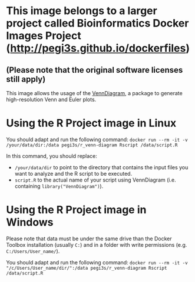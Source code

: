# This image belongs to a larger project called Bioinformatics Docker Images Project (http://pegi3s.github.io/dockerfiles)
## (Please note that the original software licenses still apply)

This image allows the usage of the [VennDiagram](https://www.r-graph-gallery.com/14-venn-diagramm.html), a package to generate high-resolution Venn and Euler plots.

# Using the R Project image in Linux

You should adapt and run the following command: `docker run --rm -it -v /your/data/dir:/data pegi3s/r_venn-diagram Rscript /data/script.R`

In this command, you should replace:
- `/your/data/dir` to point to the directory that contains the input files you want to analyze and the R script to be executed.
- `script.R` to the actual name of your script using VennDiagram (i.e. containing `library("VennDiagram")`).

# Using the R Project image in Windows

Please note that data must be under the same drive than the Docker Toolbox installation (usually `C:`) and in a folder with write permissions (e.g. `C:/Users/User_name/`).

You should adapt and run the following command: `docker run --rm -it -v "/c/Users/User_name/dir/":/data pegi3s/r_venn-diagram Rscript /data/script.R`
